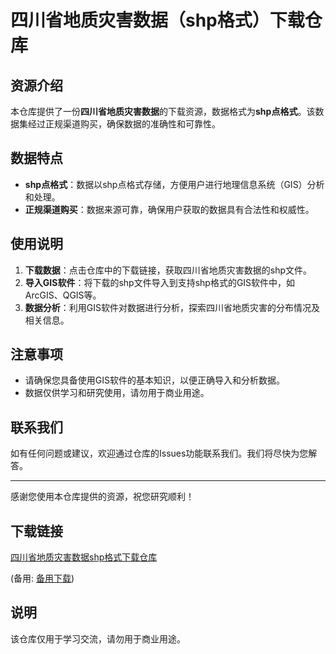 # 四川省地质灾害数据（shp格式）下载仓库

## 资源介绍

本仓库提供了一份**四川省地质灾害数据**的下载资源，数据格式为**shp点格式**。该数据集经过正规渠道购买，确保数据的准确性和可靠性。

## 数据特点

- **shp点格式**：数据以shp点格式存储，方便用户进行地理信息系统（GIS）分析和处理。
- **正规渠道购买**：数据来源可靠，确保用户获取的数据具有合法性和权威性。

## 使用说明

1. **下载数据**：点击仓库中的下载链接，获取四川省地质灾害数据的shp文件。
2. **导入GIS软件**：将下载的shp文件导入到支持shp格式的GIS软件中，如ArcGIS、QGIS等。
3. **数据分析**：利用GIS软件对数据进行分析，探索四川省地质灾害的分布情况及相关信息。

## 注意事项

- 请确保您具备使用GIS软件的基本知识，以便正确导入和分析数据。
- 数据仅供学习和研究使用，请勿用于商业用途。

## 联系我们

如有任何问题或建议，欢迎通过仓库的Issues功能联系我们。我们将尽快为您解答。

---

感谢您使用本仓库提供的资源，祝您研究顺利！

## 下载链接
[四川省地质灾害数据shp格式下载仓库](https://pan.quark.cn/s/d85f8923904f) 

(备用: [备用下载](https://pan.baidu.com/s/1bpxiML88Y5JzKdAEV1LZiw?pwd=1234))

## 说明

该仓库仅用于学习交流，请勿用于商业用途。
